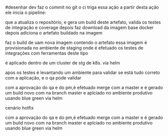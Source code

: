 
#desenhar
dev faz o commit no git
o ci triga essa ação
a partir desta ação 
ele  inicia o pipeline:

que a atualiza o repositório, e gera um build deste artefato, valida os testes de integração e coverage
depois faz download da imagem base docker
depois adiciona o artefato buildado na imagem

faz o build de uam nova imagem contendo o artefato
essa imagem é provisionada no ambiente de staging onde é efetuado os testes de integrações com ferramentas deste tipo

é aplicado dentro de um cluster de stg de k8s. via helm

apos os testes é levantando um ambiente  para validar se está tudo correto com a aplicação, e o qa pode validar

com a aprovação do qa e do pm,é efetuado merge com a master e é gerado um build novo com na branch master e aplciado no ambiente produtivo usando blue green  via helm




cenário hotfix

com a aprovação do qa e do pm,é efetuado merge com a master e é gerado um build novo com na branch master e aplciado no ambiente produtivo usando blue green  via helm

